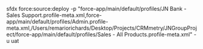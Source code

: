  sfdx force:source:deploy -p "force-app/main/default/profiles/JN Bank - Sales Support.profile-meta.xml,force-app/main/default/profiles/Admin.profile-meta.xml,/Users/remariorichards/Desktop/Projects/CRMmetry/JNGroupProject/force-app/main/default/profiles/Sales - All Products.profile-meta.xml" -u uat 

